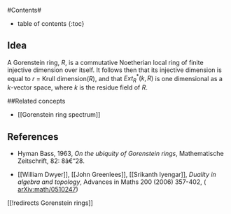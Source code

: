 #Contents#
* table of contents
{:toc}

## Idea
A Gorenstein ring, $R$, is a commutative Noetherian local ring of finite injective dimension over itself. It follows then that its injective dimension is equal to $r$ = Krull dimension$(R)$, and that $Ext^{\ast}_R(k, R)$ is one dimensional as a $k$-vector space, where $k$ is the residue field of $R$. 

##Related concepts

* [[Gorenstein ring spectrum]]

## References

* Hyman Bass, 1963, _On the ubiquity of Gorenstein rings_, Mathematische Zeitschrift, 82: 8â€“28.

* [[William Dwyer]], [[John Greenlees]], [[Srikanth Iyengar]], _Duality in algebra and topology_, Advances in Maths
200 (2006) 357-402, ([ arXiv:math/0510247](https://arxiv.org/abs/math/0510247))


[[!redirects Gorenstein rings]]